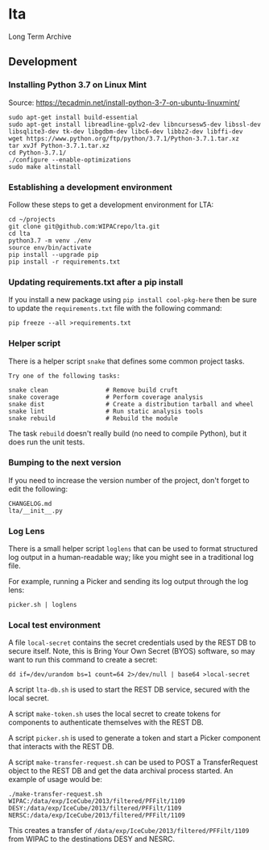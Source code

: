 # lta
Long Term Archive

## Development

### Installing Python 3.7 on Linux Mint
Source: https://tecadmin.net/install-python-3-7-on-ubuntu-linuxmint/

    sudo apt-get install build-essential
    sudo apt-get install libreadline-gplv2-dev libncursesw5-dev libssl-dev libsqlite3-dev tk-dev libgdbm-dev libc6-dev libbz2-dev libffi-dev
    wget https://www.python.org/ftp/python/3.7.1/Python-3.7.1.tar.xz
    tar xvJf Python-3.7.1.tar.xz
    cd Python-3.7.1/
    ./configure --enable-optimizations
    sudo make altinstall

### Establishing a development environment
Follow these steps to get a development environment for LTA:

    cd ~/projects
    git clone git@github.com:WIPACrepo/lta.git
    cd lta
    python3.7 -m venv ./env
    source env/bin/activate
    pip install --upgrade pip
    pip install -r requirements.txt

### Updating requirements.txt after a pip install
If you install a new package using `pip install cool-pkg-here` then
be sure to update the `requirements.txt` file with the following
command:

    pip freeze --all >requirements.txt

### Helper script
There is a helper script `snake` that defines some common project
tasks.

    Try one of the following tasks:

    snake clean                # Remove build cruft
    snake coverage             # Perform coverage analysis
    snake dist                 # Create a distribution tarball and wheel
    snake lint                 # Run static analysis tools
    snake rebuild              # Rebuild the module

The task `rebuild` doesn't really build (no need to compile Python),
but it does run the unit tests.

### Bumping to the next version
If you need to increase the version number of the project, don't
forget to edit the following:

    CHANGELOG.md
    lta/__init__.py

### Log Lens
There is a small helper script `loglens` that can be used to format
structured log output in a human-readable way; like you might see in a
traditional log file.

For example, running a Picker and sending its log output through the
log lens:

    picker.sh | loglens

### Local test environment
A file `local-secret` contains the secret credentials used by the REST DB
to secure itself. Note, this is Bring Your Own Secret (BYOS) software, so
may want to run this command to create a secret:

    dd if=/dev/urandom bs=1 count=64 2>/dev/null | base64 >local-secret

A script `lta-db.sh` is used to start the REST DB service, secured with
the local secret.

A script `make-token.sh` uses the local secret to create tokens for
components to authenticate themselves with the REST DB.

A script `picker.sh` is used to generate a token and start a Picker component
that interacts with the REST DB.

A script `make-transfer-request.sh` can be used to POST a TransferRequest object
to the REST DB and get the data archival process started. An example of usage
would be:

    ./make-transfer-request.sh WIPAC:/data/exp/IceCube/2013/filtered/PFFilt/1109 DESY:/data/exp/IceCube/2013/filtered/PFFilt/1109 NERSC:/data/exp/IceCube/2013/filtered/PFFilt/1109

This creates a transfer of `/data/exp/IceCube/2013/filtered/PFFilt/1109` from
WIPAC to the destinations DESY and NESRC.
